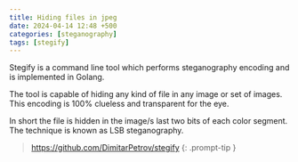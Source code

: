 ```yaml
---
title: Hiding files in jpeg
date: 2024-04-14 12:48 +500
categories: [steganography]
tags: [stegify]
---
```



Stegify is a command line tool which performs steganography encoding and is implemented in Golang.

The tool is capable of hiding any kind of file in any image or set of images. This encoding is 100% clueless and transparent for the eye.

In short the file is hidden in the image/s last two bits of each color segment. The technique is known as LSB steganography.

> <https://github.com/DimitarPetrov/stegify>
{: .prompt-tip }